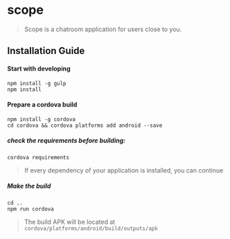 # scope

> Scope is a chatroom application for users close to you.


## Installation Guide

#### Start with developing

    npm install -g gulp
    npm install

#### Prepare a cordova build

    npm install -g cordova
    cd cordova && cordova platforms add android --save
    
##### check the requirements before building:

    cordova requirements

> If every dependency of your application is installed, you can continue

##### Make the build
    
    cd ..
    npm run cordova
    
> The build APK will be located at `cordova/platforms/android/build/outputs/apk`
